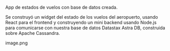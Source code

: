 App de estados de vuelos con base de datos creada.

Se construyó un widget del estado de los vuelos del aeropuerto, usando React para el frontend y construyendo un mini backend usando Node.js para comunicarse con nuestra base de datos Datastax Astra DB, construida sobre Apache Cassandra.

image.png
